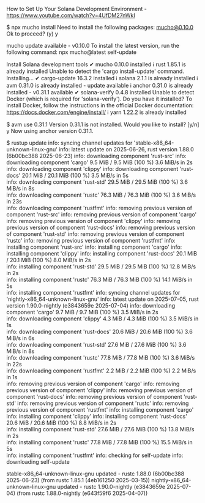 How to Set Up Your Solana Development Environment - https://www.youtube.com/watch?v=4UfDM27nWkI

$ npx mucho install
Need to install the following packages:
mucho@0.10.0
Ok to proceed? (y) y

 mucho update available - v0.10.0 
   To install the latest version, run the following command:
   npx mucho@latest self-update

 Install Solana development tools 
✔ mucho 0.10.0 installed
ℹ rust 1.85.1 is already installed
Unable to detect the 'cargo install-update' command. Installing...
✔ cargo-update 16.3.2 installed
ℹ solana 2.1.1 is already installed
ℹ avm 0.31.0 is already installed - update available
ℹ anchor 0.31.0 is already installed - v0.31.1 available
✔ solana-verify 0.4.8 installed
Unable to detect Docker (which is required for 'solana-verify'). Do you have it installed?
To install Docker, follow the instructions in the official Docker documentation: 
https://docs.docker.com/engine/install/
ℹ yarn 1.22.2 is already installed

$ avm use 0.31.1
Version 0.31.1 is not installed. Would you like to install? [y/n]
y
Now using anchor version 0.31.1.

$ rustup update
info: syncing channel updates for 'stable-x86_64-unknown-linux-gnu'
info: latest update on 2025-06-26, rust version 1.88.0 (6b00bc388 2025-06-23)
info: downloading component 'rust-src'
info: downloading component 'cargo'
  9.5 MiB /   9.5 MiB (100 %)   3.6 MiB/s in  2s         
info: downloading component 'clippy'
info: downloading component 'rust-docs'
 20.1 MiB /  20.1 MiB (100 %)   3.5 MiB/s in  5s         
info: downloading component 'rust-std'
 29.5 MiB /  29.5 MiB (100 %)   3.6 MiB/s in  8s         
info: downloading component 'rustc'
 76.3 MiB /  76.3 MiB (100 %)   3.6 MiB/s in 23s         
info: downloading component 'rustfmt'
info: removing previous version of component 'rust-src'
info: removing previous version of component 'cargo'
info: removing previous version of component 'clippy'
info: removing previous version of component 'rust-docs'
info: removing previous version of component 'rust-std'
info: removing previous version of component 'rustc'
info: removing previous version of component 'rustfmt'
info: installing component 'rust-src'
info: installing component 'cargo'
info: installing component 'clippy'
info: installing component 'rust-docs'
 20.1 MiB /  20.1 MiB (100 %)   8.0 MiB/s in  2s         
info: installing component 'rust-std'
 29.5 MiB /  29.5 MiB (100 %)  12.8 MiB/s in  2s         
info: installing component 'rustc'
 76.3 MiB /  76.3 MiB (100 %)  14.1 MiB/s in  5s         
info: installing component 'rustfmt'
info: syncing channel updates for 'nightly-x86_64-unknown-linux-gnu'
info: latest update on 2025-07-05, rust version 1.90.0-nightly (e3843659e 2025-07-04)
info: downloading component 'cargo'
  9.7 MiB /   9.7 MiB (100 %)   3.5 MiB/s in  2s         
info: downloading component 'clippy'
  4.3 MiB /   4.3 MiB (100 %)   3.5 MiB/s in  1s         
info: downloading component 'rust-docs'
 20.6 MiB /  20.6 MiB (100 %)   3.6 MiB/s in  6s         
info: downloading component 'rust-std'
 27.6 MiB /  27.6 MiB (100 %)   3.6 MiB/s in  8s         
info: downloading component 'rustc'
 77.8 MiB /  77.8 MiB (100 %)   3.6 MiB/s in 22s         
info: downloading component 'rustfmt'
  2.2 MiB /   2.2 MiB (100 %)   2.2 MiB/s in  1s         
info: removing previous version of component 'cargo'
info: removing previous version of component 'clippy'
info: removing previous version of component 'rust-docs'
info: removing previous version of component 'rust-std'
info: removing previous version of component 'rustc'
info: removing previous version of component 'rustfmt'
info: installing component 'cargo'
info: installing component 'clippy'
info: installing component 'rust-docs'
 20.6 MiB /  20.6 MiB (100 %)   8.8 MiB/s in  2s         
info: installing component 'rust-std'
 27.6 MiB /  27.6 MiB (100 %)  13.8 MiB/s in  2s         
info: installing component 'rustc'
 77.8 MiB /  77.8 MiB (100 %)  15.5 MiB/s in  5s         
info: installing component 'rustfmt'
info: checking for self-update
info: downloading self-update

   stable-x86_64-unknown-linux-gnu updated - rustc 1.88.0 (6b00bc388 2025-06-23) (from rustc 1.85.1 (4eb161250 2025-03-15))
  nightly-x86_64-unknown-linux-gnu updated - rustc 1.90.0-nightly (e3843659e 2025-07-04) (from rustc 1.88.0-nightly (e643f59f6 2025-04-07))
